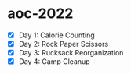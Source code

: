 # aoc-2022



* [x] Day 1: Calorie Counting
* [x] Day 2: Rock Paper Scissors
* [x] Day 3: Rucksack Reorganization
* [x] Day 4: Camp Cleanup